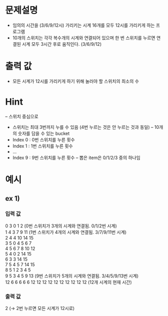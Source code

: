 # 문제설명
- 임의의 시간을 (3/6/9/12시) 가리키는 시계 16개를 모두 12시를 가리키게 하는 프로그램
- 10개의 스위치는 각각 복수개의 시계와 연결되어 있으며 한 번 스위치를 누르면 연결된 시계 모두 3시간 후로 움직인다. (3/6/9/12)
  
# 출력 값
- 모든 시계가 12시를 가리키게 하기 위해 눌러야 할 스위치의 최소의 수

# Hint
– 스위치 중심으로
  - 스위치는 최대 3번까지 누를 수 있음 (4번 누르는 것은 안 누르는 것과 동일)
– 10개의 숫자를 담을 수 있는 bucket 
  - Index 0 : 0번 스위치를 누른 횟수 
  - Index 1 : 1번 스위치를 누른 횟수 
  - … 
  - Index 9 : 9번 스위치를 누른 횟수
– 뽑은 item은 0/1/2/3 중의 하나임

# 예시
## ex 1)
### 입력 값
0 3 0 1 2 (0번 스위치가 3개의 시계와 연결됨. 0/1/2번 시계)   
1 4 3 7 9 11 (1번 스위치가 4개의 시계와 연결됨. 3/7/9/11번 시계)   
2 4 4 10 14 15   
3 5 0 4 5 6 7   
4 5 6 7 8 10 12   
5 4 0 2 14 15   
6 3 3 14 15  
7 5 4 5 7 14 15   
8 5 1 2 3 4 5   
9 5 3 4 5 9 13 (9번 스위치가 5개의 시계와 연결됨. 3/4/5/9/13번 시계)   
12 6 6 6 6 6 12 12 12 12 12 12 12 12 12 12 (12개 시계의 현재 시간)   
### 출력 값
2 (→ 2번 누르면 모든 시계가 12시로)


